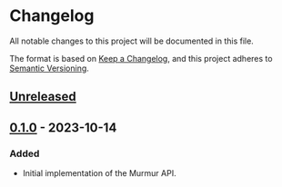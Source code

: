 # Changelog

All notable changes to this project will be documented in this file.

The format is based on [Keep a Changelog](https://keepachangelog.com/en/1.0.0/),
and this project adheres to [Semantic Versioning](https://semver.org/spec/v2.0.0.html).

## [Unreleased]

## [0.1.0] - 2023-10-14

### Added

- Initial implementation of the Murmur API.

[unreleased]: https://github.com/ideal-lab5/murmur-api/compare/v0.1.0...HEAD
[0.1.0]: https://github.com/ideal-lab5/murmur-api/releases/tag/v0.1.0
